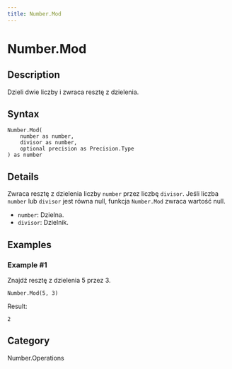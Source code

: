 ```yaml
---
title: Number.Mod
---
```


# Number.Mod


## Description

Dzieli dwie liczby i zwraca resztę z dzielenia.


## Syntax

```powerquery
Number.Mod(
    number as number,
    divisor as number,
    optional precision as Precision.Type
) as number
```


## Details

Zwraca resztę z dzielenia liczby <code>number</code> przez liczbę <code>divisor</code>.    Jeśli liczba <code>number</code> lub <code>divisor</code> jest równa null, funkcja <code>Number.Mod</code> zwraca wartość null.      <ul>        <li><code>number</code>: Dzielna.</li>        <li><code>divisor</code>: Dzielnik.</li>      </ul>


## Examples

### Example #1 
Znajdź resztę z dzielenia 5 przez 3.
```powerquery
Number.Mod(5, 3)
```

Result: 
```powerquery
2
```




## Category
Number.Operations
